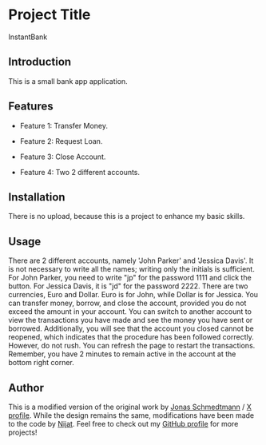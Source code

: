 # Project Title

InstantBank

## Introduction

This is a small bank app application.

## Features

- Feature 1: Transfer Money.

- Feature 2: Request Loan.

- Feature 3: Close Account.

- Feature 4: Two 2 different accounts.

## Installation

There is no upload, because this is a project to enhance my basic skills.

## Usage

There are 2 different accounts, namely 'John Parker' and 'Jessica Davis'. It is not necessary to write all the names; writing only the initials is sufficient. For John Parker, you need to write "jp" for the password 1111 and click the button. For Jessica Davis, it is "jd" for the password 2222.
There are two currencies, Euro and Dollar. Euro is for John, while Dollar is for Jessica. You can transfer money, borrow, and close the account, provided you do not exceed the amount in your account. You can switch to another account to view the transactions you have made and see the money you have sent or borrowed. Additionally, you will see that the account you closed cannot be reopened, which indicates that the procedure has been followed correctly. However, do not rush. You can refresh the page to restart the transactions. Remember, you have 2 minutes to remain active in the account at the bottom right corner.

## Author

This is a modified version of the original work by [Jonas Schmedtmann](jonas.io) / [X profile](https://x.com/jonasschmedtman). While the design remains the same, modifications have been made to the code by [Nijat](https://www.linkedin.com/in/nijat-guliyev-1949a4294/). Feel free to check out my [GitHub profile](https://github.com/Nijat-Guliyev) for more projects!
